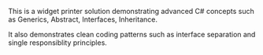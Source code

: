 This is a widget printer solution demonstrating advanced C# concepts such as Generics, Abstract, Interfaces, Inheritance.

It also demonstrates clean coding patterns such as interface separation and single responsiblity principles.
